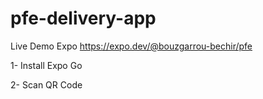 # pfe-delivery-app
Live Demo Expo
https://expo.dev/@bouzgarrou-bechir/pfe 

1- Install Expo Go

2- Scan QR Code
